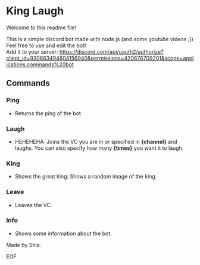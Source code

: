 # King Laugh
Welcome to this readme file!

This is a simple discord bot made with node.js (and some youtube videos ;)) <br>
Feel free to use and edit the bot! <br>
Add it to your server: https://discord.com/api/oauth2/authorize?client_id=930863494604156940&permissions=420876709201&scope=applications.commands%20bot

## Commands

### Ping
- Returns the ping of the bot.

### Laugh
- HEHEHEHA: Joins the VC you are in or specified in __{channel}__ and laughs. You can also specify how many __{times}__ you want it to laugh.

### King
- Shows the great king: Shows a random image of the king.

### Leave
- Leaves the VC.

### Info
- Shows some information about the bot.

Made by Shia.

EOF
